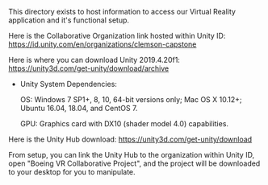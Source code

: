 This directory exists to host information to access our Virtual Reality application and it's functional setup.

Here is the Collaborative Organization link hosted within Unity ID: https://id.unity.com/en/organizations/clemson-capstone

Here is where you can download Unity 2019.4.20f1: https://unity3d.com/get-unity/download/archive

- Unity System Dependencies:
   
    OS: Windows 7 SP1+, 8, 10, 64-bit versions only; Mac OS X 10.12+; Ubuntu 16.04, 18.04, and CentOS 7.

    GPU: Graphics card with DX10 (shader model 4.0) capabilities.

Here is the Unity Hub download: https://unity3d.com/get-unity/download

From setup, you can link the Unity Hub to the organization within Unity ID, open "Boeing VR Collaborative Project", and the project will be downloaded to your desktop for you to manipulate.
